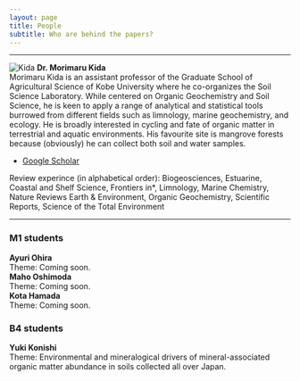 ```yaml
---
layout: page
title: People
subtitle: Who are behind the papers? 
---
```

***
![Kida](/assets/img/Prof_250.png)    **Dr. Morimaru Kida**  
Morimaru Kida is an assistant professor of the Graduate School of Agricultural Science of Kobe University where he co-organizes the Soil Science Laboratory.
While centered on Organic Geochemistry and Soil Science, he is keen to apply a range of analytical and statistical tools burrowed from different fields such as limnology, marine geochemistry, and ecology.
He is broadly interested in cycling and fate of organic matter in terrestrial and aquatic environments. His favourite site is mangrove forests because (obviously) he can collect both soil and water samples. 
* [Google Scholar](https://scholar.google.com/citations?user=lG3N_EgAAAAJ&hl=en)  

Review experince (in alphabetical order): Biogeosciences, Estuarine, Coastal and Shelf Science, Frontiers in*, Limnology, Marine Chemistry, Nature Reviews Earth & Environment, Organic Geochemistry, Scientific Reports, Science of the Total Environment

***
### M1 students
**Ayuri Ohira**  
Theme: Coming soon.  
**Maho Oshimoda**  
Theme: Coming soon.  
**Kota Hamada**  
Theme: Coming soon.  

### B4 students
**Yuki Konishi**  
Theme: Environmental and mineralogical drivers of mineral-associated organic matter abundance in soils collected all over Japan. 
